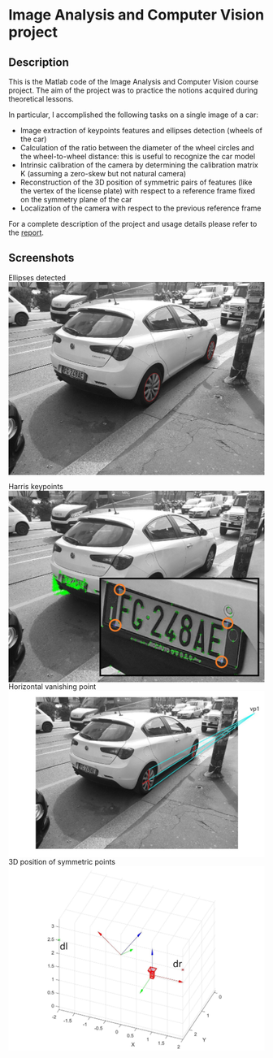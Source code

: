 # Image Analysis and Computer Vision project

## Description

This is the Matlab code of the Image Analysis and Computer Vision course project.
The aim of the project was to practice the notions acquired during theoretical lessons. 

In particular, I accomplished the following tasks on a single image of a car: 
- Image extraction of keypoints features and ellipses detection (wheels of the car)
- Calculation of the ratio between the diameter of the wheel circles and the wheel-to-wheel distance: this is useful to recognize the car model
- Intrinsic calibration of the camera by determining the calibration matrix K (assuming a zero-skew but not natural camera)
- Reconstruction of the 3D position of symmetric pairs of features (like the vertex of the license plate) with respect to a reference frame fixed on the symmetry plane of the car
- Localization of the camera with respect to the previous reference frame

For a complete description of the project and usage details please refer to the [report](doc/documentation.pdf).

## Screenshots

Ellipses detected
<a href="url"><img src="doc/imgs/ellipses.jpg"  align="center" width="700"></a>

Harris keypoints
<img src="doc/imgs/harris_keypoints.jpg"  align="center" width="700">
Horizontal vanishing point
<img src="doc/imgs/horiz_vp.jpg"  align="center" width="700">
3D position of symmetric points
<img src="doc/imgs/3D_points(1).jpg"  align="center" width="700">

